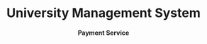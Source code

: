 <div align="center">
  <h1>University Management System</h1>
</div>
<div align="center">
  <strong>Payment Service</strong>
</div>

